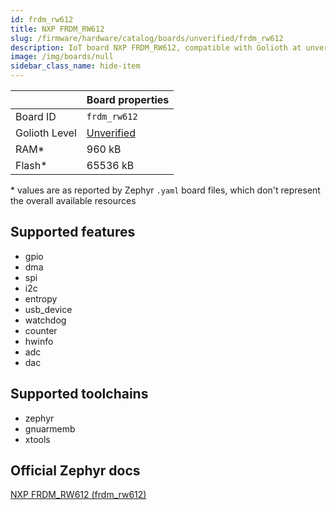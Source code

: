 ```yaml
---
id: frdm_rw612
title: NXP FRDM_RW612
slug: /firmware/hardware/catalog/boards/unverified/frdm_rw612
description: IoT board NXP FRDM_RW612, compatible with Golioth at unverified level.
image: /img/boards/null
sidebar_class_name: hide-item
---
```


[//]: # (This is an auto-generated file, do not edit! Changes to it will be lost upon re-generation)



|                | Board properties     |
| -------------  | -------------------- |
| Board ID       | `frdm_rw612` |
| Golioth Level  | [Unverified](/firmware/hardware#unverified-boards) |
| RAM*           | 960 kB |
| Flash*         | 65536 kB |

\* values are as reported by Zephyr `.yaml` board files, which don't represent the overall available resources



## Supported features

* gpio
* dma
* spi
* i2c
* entropy
* usb_device
* watchdog
* counter
* hwinfo
* adc
* dac

## Supported toolchains

* zephyr
* gnuarmemb
* xtools

## Official Zephyr docs

[NXP FRDM_RW612 (frdm_rw612)](https://docs.zephyrproject.org/latest/boards/nxp/frdm_rw612/doc/index.html)
